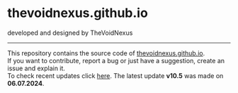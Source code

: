 <h1>thevoidnexus.github.io</h1>
developed and designed by TheVoidNexus
<hr>
This repository contains the source code of <a href="https://thevoidnexus.github.io">thevoidnexus.github.io</a>.<br>
If you want to contribute, report a bug or just have a suggestion, create an issue and explain it.<br>
To check recent updates click <a href="https://github.com/TheVoidNexus/thevoidnexus.github.io/commits/main/">here</a>. The latest update <strong>v10.5</strong> was made on <strong>06.07.2024</strong>.